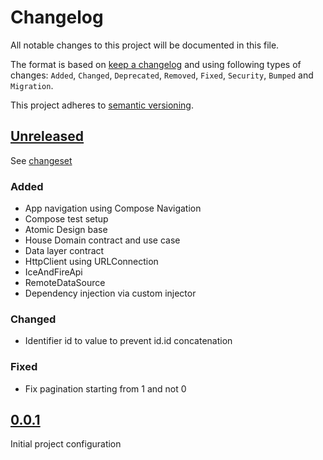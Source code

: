# Changelog

All notable changes to this project will be documented in this file.

The format is based on [keep a changelog](http://keepachangelog.com/en/1.0.0/) and using following
types of changes: `Added`, `Changed`, `Deprecated`, `Removed`, `Fixed`, `Security`, `Bumped`
and `Migration`.

This project adheres to [semantic versioning](http://semver.org/spec/v2.0.0.html).

## [Unreleased](https://github.com/wmontwe/mhp-mobile-challenge-android/releases/latest)

See [changeset](https://github.com/wmontwe/mhp-mobile-challenge-android/compare/v0.0.1...main)

### Added

- App navigation using Compose Navigation
- Compose test setup
- Atomic Design base
- House Domain contract and use case
- Data layer contract
- HttpClient using URLConnection
- IceAndFireApi
- RemoteDataSource
- Dependency injection via custom injector

### Changed

- Identifier id to value to prevent id.id concatenation

### Fixed

- Fix pagination starting from 1 and not 0

## [0.0.1](https://github.com/wmontwe/mhp-mobile-challenge-android/releases/tag/v0.0.1)

Initial project configuration
